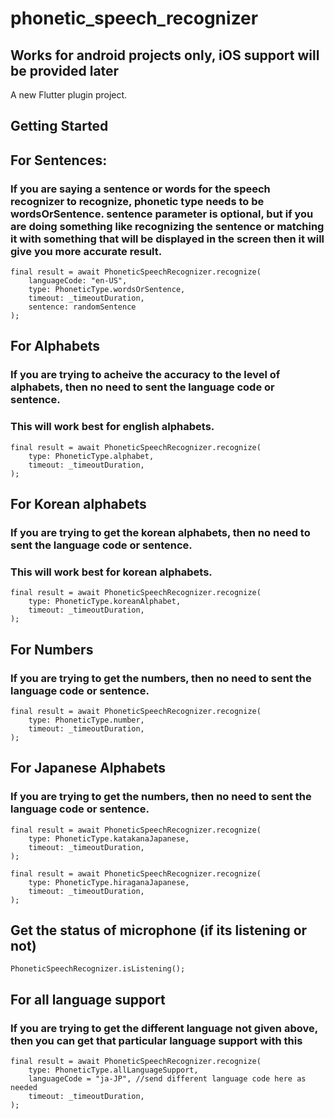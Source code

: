 # phonetic_speech_recognizer
## Works for android projects only, iOS support will be provided later

A new Flutter plugin project.

## Getting Started

## For Sentences:

### If you are saying a sentence or words for the speech recognizer to recognize, phonetic type needs to be wordsOrSentence. sentence parameter is optional, but if you are doing something like recognizing the sentence or matching it with something that will be displayed in the screen then it will give you more accurate result.
    final result = await PhoneticSpeechRecognizer.recognize(
        languageCode: "en-US",
        type: PhoneticType.wordsOrSentence,
        timeout: _timeoutDuration,
        sentence: randomSentence
    );


## For Alphabets

### If you are trying to acheive the accuracy to the level of alphabets, then no need to sent the language code or sentence.
### This will work best for english alphabets.
    final result = await PhoneticSpeechRecognizer.recognize(
        type: PhoneticType.alphabet,
        timeout: _timeoutDuration,
    );

## For Korean alphabets

### If you are trying to get the korean alphabets, then no need to sent the language code or sentence.
### This will work best for korean alphabets.
    final result = await PhoneticSpeechRecognizer.recognize(
        type: PhoneticType.koreanAlphabet,
        timeout: _timeoutDuration,
    );


## For Numbers

### If you are trying to get the numbers, then no need to sent the language code or sentence.
    final result = await PhoneticSpeechRecognizer.recognize(
        type: PhoneticType.number,
        timeout: _timeoutDuration,
    );


## For Japanese Alphabets

### If you are trying to get the numbers, then no need to sent the language code or sentence.
    final result = await PhoneticSpeechRecognizer.recognize(
        type: PhoneticType.katakanaJapanese,
        timeout: _timeoutDuration,
    );

    final result = await PhoneticSpeechRecognizer.recognize(
        type: PhoneticType.hiraganaJapanese,
        timeout: _timeoutDuration,
    );


## Get the status of microphone (if its listening or not)
    PhoneticSpeechRecognizer.isListening();

## For all language support
### If you are trying to get the different language not given above, then you can get that particular language support with this
    final result = await PhoneticSpeechRecognizer.recognize(
        type: PhoneticType.allLanguageSupport,
        languageCode = "ja-JP", //send different language code here as needed
        timeout: _timeoutDuration,
    );